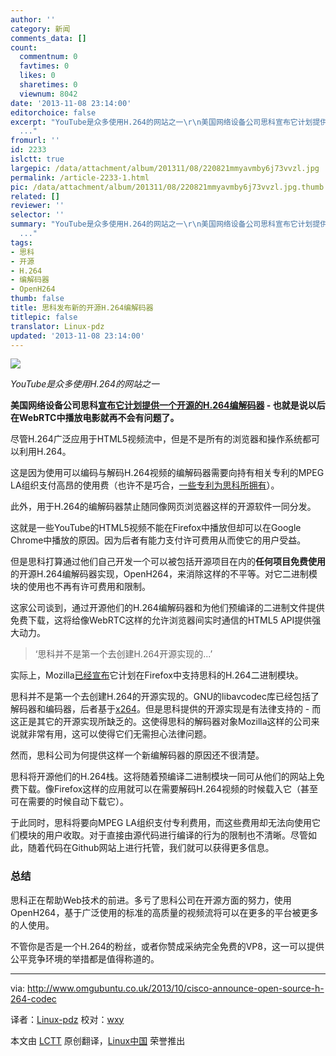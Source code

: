 ```yaml
---
author: ''
category: 新闻
comments_data: []
count:
  commentnum: 0
  favtimes: 0
  likes: 0
  sharetimes: 0
  viewnum: 8042
date: '2013-11-08 23:14:00'
editorchoice: false
excerpt: "YouTube是众多使用H.264的网站之一\r\n美国网络设备公司思科宣布它计划提供一个开源的H.264编解码器 - 也就是说以后在WebRTC中播放电影就再不会有问题了。\r\n尽管H.264广泛应用于HTML5视频流中，但是不是所有的浏览器和操
  ..."
fromurl: ''
id: 2233
islctt: true
largepic: /data/attachment/album/201311/08/220821mmyavmby6j73vvzl.jpg
permalink: /article-2233-1.html
pic: /data/attachment/album/201311/08/220821mmyavmby6j73vvzl.jpg.thumb.jpg
related: []
reviewer: ''
selector: ''
summary: "YouTube是众多使用H.264的网站之一\r\n美国网络设备公司思科宣布它计划提供一个开源的H.264编解码器 - 也就是说以后在WebRTC中播放电影就再不会有问题了。\r\n尽管H.264广泛应用于HTML5视频流中，但是不是所有的浏览器和操
  ..."
tags:
- 思科
- 开源
- H.264
- 编解码器
- OpenH264
thumb: false
title: 思科发布新的开源H.264编解码器
titlepic: false
translator: Linux-pdz
updated: '2013-11-08 23:14:00'
---
```


![](/data/attachment/album/201311/08/220821mmyavmby6j73vvzl.jpg)


*YouTube是众多使用H.264的网站之一*


**美国网络设备公司思科[宣布它计划提供一个开源的H.264编解码器](1) - 也就是说以后在WebRTC中播放电影就再不会有问题了。**


尽管H.264广泛应用于HTML5视频流中，但是不是所有的浏览器和操作系统都可以利用H.264。


这是因为使用可以编码与解码H.264视频的编解码器需要向持有相关专利的MPEG LA组织支付高昂的使用费（也许不是巧合，[一些专利为思科所拥有](2)）。


此外，用于H.264的编解码器禁止随同像网页浏览器这样的开源软件一同分发。


这就是一些YouTube的HTML5视频不能在Firefox中播放但却可以在Google Chrome中播放的原因。因为后者有能力支付许可费用从而使它的用户受益。


但是思科打算通过他们自己开发一个可以被包括开源项目在内的**任何项目免费使用**的开源H.264编解码器实现，OpenH264，来消除这样的不平等。对它二进制模块的使用也不再有许可费用和限制。


这家公司谈到，通过开源他们的H.264编解码器和为他们预编译的二进制文件提供免费下载，这将给像WebRTC这样的允许浏览器间实时通信的HTML5 API提供强大动力。



> 
> ‘思科并不是第一个去创建H.264开源实现的...’
> 
> 
> 


实际上，Mozilla[已经宣布](3)它计划在Firefox中支持思科的H.264二进制模块。


思科并不是第一个去创建H.264的开源实现的。GNU的libavcodec库已经包括了解码器和编码器，后者基于[x264](4)。但是思科提供的开源实现是有法律支持的 - 而这正是其它的开源实现所缺乏的。这使得思科的解码器对象Mozilla这样的公司来说就非常有用，这可以使得它们无需担心法律问题。


然而，思科公司为何提供这样一个新编解码器的原因还不很清楚。


思科将开源他们的H.264栈。这将随着预编译二进制模块一同可从他们的网站上免费下载。像Firefox这样的应用就可以在需要解码H.264视频的时候载入它（甚至可在需要的时候自动下载它）。


于此同时，思科将要向MPEG LA组织支付专利费用，而这些费用却无法向使用它们模块的用户收取。对于直接由源代码进行编译的行为的限制也不清晰。尽管如此，随着代码在Github网站上进行托管，我们就可以获得更多信息。


### 总结


思科正在帮助Web技术的前进。多亏了思科公司在开源方面的努力，使用OpenH264，基于广泛使用的标准的高质量的视频流将可以在更多的平台被更多的人使用。


不管你是否是一个H.264的粉丝，或者你赞成采纳完全免费的VP8，这一可以提供公平竞争环境的举措都是值得称道的。




---


via: <http://www.omgubuntu.co.uk/2013/10/cisco-announce-open-source-h-264-codec>


译者：[Linux-pdz](https://github.com/Linux-pdz) 校对：[wxy](https://github.com/wxy)


本文由 [LCTT](https://github.com/LCTT/TranslateProject) 原创翻译，[Linux中国](http://linux.cn/) 荣誉推出